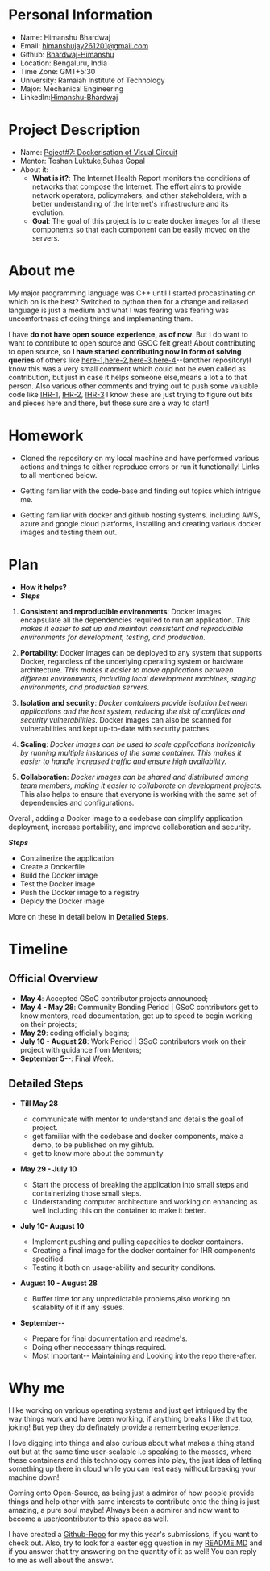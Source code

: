 **Personal Information**
=====================
- Name: Himanshu Bhardwaj
- Email: himanshujay261201@gmail.com
- Github: [Bhardwaj-Himanshu](https://github.com/Bhardwaj-Himanshu)
- Location: Bengaluru, India
- Time Zone: GMT+5:30
- University: Ramaiah Institute of Technology
- Major: Mechanical Engineering
- LinkedIn:[Himanshu-Bhardwaj](https://www.linkedin.com/in/himanshu--bhardwaj/)

**Project Description**
=====================
- Name: [Poject#7: Dockerisation of Visual Circuit](https://jderobot.github.io/activities/gsoc/2023#application-instructions-for-gsoc-2023)
- Mentor: Toshan Luktuke,Suhas Gopal
- About it:
  - **What is it?**: The Internet Health Report monitors the conditions of networks that compose the Internet. The effort aims to provide network operators, policymakers, and other stakeholders, with a better understanding of the Internet's infrastructure and its evolution.
  - **Goal**: The goal of this project is to create docker images for all these components so that each component can be easily moved on the servers.
 


**About me**
=====================
My major programming language was C++ until I started procastinating on which on is the best? Switched to python then for a change and reliased language is just a medium and what I was fearing was fearing was uncomfortness of doing things and implementing them.

I have **do not have open source experience, as of now**. But I do want to want to contribute to open source and GSOC felt great! About contributing to open source, so **I have started contributing now in form of solving queries** of others like [here-1](https://github.com/ange-yaghi/engine-sim/issues/414),[here-2](https://github.com/JdeRobot/RoboticsAcademy/issues/1904),[here-3](https://github.com/JdeRobot/RoboticsAcademy/issues/1921),[here-4](https://github.com/JdeRobot/RoboticsAcademy/issues/1947)--(another repository)I know this was a very small comment which could not be even called as contribution, but just in case it helps someone else,means a lot a to that person. Also various other comments and trying out to push some valuable code like [IHR-1](https://github.com/InternetHealthReport/disco-kafka/issues/4), [IHR-2](https://github.com/InternetHealthReport/disco-kafka/issues/2), [IHR-3](https://github.com/InternetHealthReport/internet-yellow-pages/issues/23) I know these are just trying to figure out bits and pieces here and there, but these sure are a way to start!

**Homework**
=====================
- Cloned the repository on my local machine and have performed various actions and things to either reproduce errors or run it functionally! Links to all mentioned below.

- Getting familiar with the code-base and finding out topics which intrigue me.

- Getting familiar with docker and github hosting systems. including AWS, azure and google cloud platforms, installing and creating various docker images and testing them out.


**Plan**
=====================


 - **How it helps?**
 - ***Steps***
 
 1. **Consistent and reproducible environments**: Docker images encapsulate all the dependencies required to run an application. *This makes it easier to set up and maintain consistent and reproducible environments for development, testing, and production.*
    
2.  **Portability**: Docker images can be deployed to any system that supports Docker, regardless of the underlying operating system or hardware architecture. *This makes it easier to move applications between different environments, including local development machines, staging environments, and production servers.*
    
3.  **Isolation and security**: *Docker containers provide isolation between applications and the host system, reducing the risk of conflicts and security vulnerabilities.* Docker images can also be scanned for vulnerabilities and kept up-to-date with security patches.
    
4.  **Scaling**: *Docker images can be used to scale applications horizontally by running multiple instances of the same container. This makes it easier to handle increased traffic and ensure high availability.*
    
5.  **Collaboration**: *Docker images can be shared and distributed among team members, making it easier to collaborate on development projects.* This also helps to ensure that everyone is working with the same set of dependencies and configurations.
    

Overall, adding a Docker image to a codebase can simplify application deployment, increase portability, and improve collaboration and security.

***Steps***
- Containerize the application
- Create a Dockerfile
- Build the Docker image
- Test the Docker image
- Push the Docker image to a registry
- Deploy the Docker image

More on these in detail below in [**Detailed Steps**](https://github.com/Bhardwaj-Himanshu/GSOC_SUBMISSION_2023/blob/main/Internet%20Health%20Report/PROPOSAL.MD#detailed-steps).


**Timeline**
=====================

## Official Overview

- **May 4**: Accepted GSoC contributor projects announced;
- **May 4 - May 28**: Community Bonding Period | GSoC contributors get to know mentors, read documentation, get up to speed to begin working on their projects;
- **May 29**: coding officially begins;
- **July  10 - August  28**: Work Period | GSoC contributors work on their project with guidance from Mentors;
- **September 5--**: Final Week.

## Detailed Steps

- **Till May 28**
  - communicate with mentor to understand and details the goal of project.
  - get familiar with the codebase and docker components, make a demo, to be published on my gihtub.
  - get to know more about the community

- **May 29 - July 10**
  - Start the process of breaking the application into small steps and containerizing those small steps.
  - Understanding computer architecture and working on enhancing as well including this on the container to make it better.

- **July 10- August 10**
  - Implement pushing and pulling capacities to docker containers.
  - Creating a final image for the docker container for IHR components specified.
  - Testing it both on usage-ability and security conditons.

- **August 10 - August 28**
    - Buffer time for any unpredictable problems,also working on scalablity of it if any issues.

- **September--**
   -  Prepare for final documentation and readme's.
   - Doing other neccessary things required.
   - Most Important-- Maintaining and Looking into the repo there-after.  



**Why me**
=====================
I like working on various operating systems and just get intrigued by the way things work and have been working, if anything breaks I like that too, joking! But yep they do definately provide a remembering experience.

I love digging into things and also curious about what makes a thing stand out but at the same time user-scalable i.e speaking to the masses, where these containers and this technology comes into play, the just idea of letting something up there in cloud while you can rest easy without breaking your  machine down!

Coming onto Open-Source, as being just a admirer of how people provide things and help other with same interests to contribute onto the thing is just amazing, a pure soul maybe!  Always been a admirer and now want to become a user/contributor to this space as well.


I have created a [Github-Repo](https://github.com/Bhardwaj-Himanshu/GSOC_SUBMISSION_2023) for my this year's submissions, if you want to check out.
Also, try to look for a easter egg question in my [README.MD](https://github.com/Bhardwaj-Himanshu/GSOC_SUBMISSION_2023#readme) and if you answer that try answering on the quantity of it as well! You can reply to me as well about the answer.
